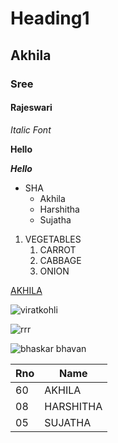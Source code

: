 # Heading1
## Akhila
### Sree
#### Rajeswari
*Italic Font*

**Hello**

***Hello***
* SHA
  * Akhila
  * Harshitha
  * Sujatha
1. VEGETABLES
    1. CARROT 
    2. CABBAGE
    3. ONION
   
[AKHILA](https://www.google.com/search?channel=fs&client=ubuntu&q=GOOGLE)

![viratkohli](https://c.ndtvimg.com/2021-07/gqfa8nco_virat-kohli-with-vamika_625x300_11_July_21.jpg)

![rrr](https://akm-img-a-in.tosshub.com/indiatoday/images/story/202111/RRR_trailer_December_3_1200x768.jpeg?n0R1w.gMjxfayy7t0obt7IYib7nGa170&size=770:433)

![bhaskar bhavan](https://content3.jdmagicbox.com/comp/vijayawada/f4/0866px866.x866.180814224333.v9f4/catalogue/sri-chaitanya-junior-college-and-iit-academy-patamatalanka-vijayawada-junior-colleges-psk5wzae9p.jpg)

Rno|Name
----|----
60|AKHILA
08|HARSHITHA
05|SUJATHA
